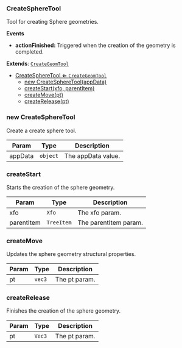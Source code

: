 <a name="CreateSphereTool"></a>

### CreateSphereTool 
Tool for creating Sphere geometries.

**Events**
* **actionFinished:** Triggered when the creation of the geometry is completed.


**Extends**: <code>[CreateGeomTool](api/Tools/CreateTools/CreateGeomTool.md)</code>  

* [CreateSphereTool ⇐ <code>CreateGeomTool</code>](#CreateSphereTool)
    * [new CreateSphereTool(appData)](#new-CreateSphereTool)
    * [createStart(xfo, parentItem)](#createStart)
    * [createMove(pt)](#createMove)
    * [createRelease(pt)](#createRelease)

<a name="new_CreateSphereTool_new"></a>

### new CreateSphereTool
Create a create sphere tool.


| Param | Type | Description |
| --- | --- | --- |
| appData | <code>object</code> | The appData value. |

<a name="CreateSphereTool+createStart"></a>

### createStart
Starts the creation of the sphere geometry.



| Param | Type | Description |
| --- | --- | --- |
| xfo | <code>Xfo</code> | The xfo param. |
| parentItem | <code>TreeItem</code> | The parentItem param. |

<a name="CreateSphereTool+createMove"></a>

### createMove
Updates the sphere geometry structural properties.



| Param | Type | Description |
| --- | --- | --- |
| pt | <code>vec3</code> | The pt param. |

<a name="CreateSphereTool+createRelease"></a>

### createRelease
Finishes the creation of the sphere geometry.



| Param | Type | Description |
| --- | --- | --- |
| pt | <code>Vec3</code> | The pt param. |

